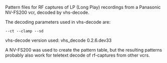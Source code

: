 Pattern files for RF captures of LP (Long Play) recordings from a Panasonic NV-FS200 vcr, decoded by vhs-decode.

The decoding parameters used in vhs-decode are:

```--ct --clamp --sd```

vhs-decode version used: vhs_decode 0.2.6.dev33

A NV-FS200 was used to create the pattern table, but the resulting patterns probably also work for teletext decode of rf-captures from other vcrs.